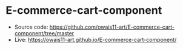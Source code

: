 # E-commerce-cart-component

- Source code: https://github.com/owais11-art/E-commerce-cart-component/tree/master
- Live: https://owais11-art.github.io/E-commerce-cart-component/
